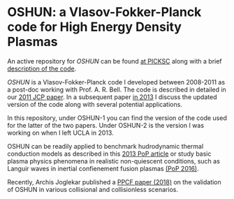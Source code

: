 # OSHUN: a Vlasov-Fokker-Planck code for High Energy Density Plasmas

An active repository for _OSHUN_ can be found <a href="https://github.com/UCLA-Plasma-Simulation-Group/OSHUN"> at PICKSC</a> along with a brief <a href="https://picksc.idre.ucla.edu/software/software-production-codes/oshun/"> description of the code</a>.

_OSHUN_ is a Vlasov-Fokker-Planck code I developed between 2008-2011 as a post-doc working with Prof. A. R. Bell. The code is described in detailed in our  <a href="http://www.sciencedirect.com/science/article/pii/S0021999111002828">2011 JCP paper</a>. In a subsequent paper  <a href="http://aip.scitation.org/doi/abs/10.1063/1.4801750"> in 2013</a> I discuss the updated version of the code along with several potential applications. 

In this repository, under OSHUN-1 you can find the version of the code used for the latter of the two papers. Under OSHUN-2 is the version I was working on when I left UCLA in 2013. 

OSHUN can be readily applied to benchmark hudrodynamic thermal conduction models as described in this <a href="https://aip.scitation.org/doi/abs/10.1063/1.4789878"> 2013 PoP article</a> or study basic plasma physics phenomena in realistic non-quiescent conditions, such as Languir waves in inertial confienement fusion plasmas <a href="https://aip.scitation.org/doi/abs/10.1063/1.4939603"> (PoP 2016)</a>.

Recently, Archis Joglekar published a <a href="https://iopscience.iop.org/article/10.1088/1361-6587/aab978"> PPCF paper (2018)</a> on the validation of OSHUN in various collisional and collisionless scenarios.
